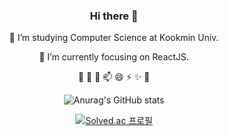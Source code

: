 
<div align="center">

### Hi there 👋



🔭 I’m studying Computer Science at Kookmin Univ.

🌱 I’m currently focusing on ReactJS.

🌟
🤔
💬
📫
😄 
⚡
✨
💖


![Anurag's GitHub stats](https://github-readme-stats.vercel.app/api?username=soyekwon&theme=radical&show_icons=true)

<!-- ![Top Langs](https://github-readme-stats.vercel.app/api/top-langs/?username=soyekwon&layout=compact&theme=onedark) -->


[![Solved.ac
프로필](http://mazassumnida.wtf/api/v2/generate_badge?boj=soye0710)](https://solved.ac/soye0710)

</div>
